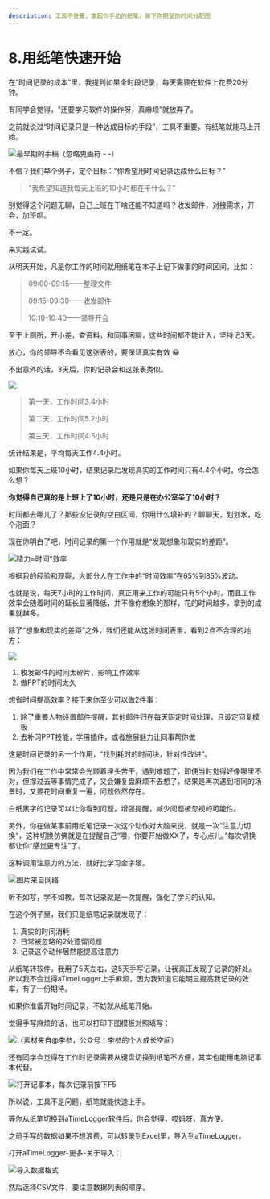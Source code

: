 ```yaml
---
description: 工具不重要，拿起你手边的纸笔，画下你期望的时间分配图
---
```


# 8.用纸笔快速开始

在“时间记录的成本”里，我提到如果全时段记录，每天需要在软件上花费20分钟。

有同学会觉得，“还要学习软件的操作呀，真麻烦”就放弃了。

之前就说过“时间记录只是一种达成目标的手段”，工具不重要，有纸笔就能马上开始。

![最早期的手稿（忽略鬼画符 - -）](../.gitbook/assets/QQ图片20190811082913\_.jpg)

不信？我们举个例子，定个目标：“你希望用时间记录达成什么目标？”

> “我希望知道我每天上班的10小时都在干什么？”

别觉得这个问题无聊，自己上班在干啥还能不知道吗？收发邮件，对接需求，开会，加班呗。

不一定。

来实践试试。

从明天开始，凡是你工作的时间就用纸笔在本子上记下做事的时间区间，比如：

> 09:00-09:15——整理文件
>
> 09:15-09:30——收发邮件
>
> 10:10-10:40——领导开会

至于上厕所，开小差，查资料，和同事闲聊，这些时间都不能计入，坚持记3天。

放心，你的领导不会看见这张表的，要保证真实有效 😀

不出意外的话，3天后，你的记录会和这张表类似。

![](../.gitbook/assets/图片.png)

> 第一天，工作时间3.4小时
>
> 第二天，工作时间5.2小时
>
> 第三天，工作时间4.5小时

统计结果是，平均每天工作4.4小时。

如果你每天上班10小时，结果记录后发现真实的工作时间只有4.4个小时，你会怎么想？

**你觉得自己真的是上班上了10小时，还是只是在办公室呆了10小时？**

时间都去哪儿了？那些没记录的空白区间，你用什么填补的？聊聊天，划划水，吃个泡面？

现在你明白了吧，时间记录的第一个作用就是“发现想象和现实的差距”。

![精力=时间\*效率](../.gitbook/assets/1图片.png)

根据我的经验和观察，大部分人在工作中的“时间效率”在65%到85%波动。

也就是说，每天7小时的工作时间，真正用来工作的可能只有5个小时。而且工作效率会随着时间的延长显著降低，并不像你想象的那样，花的时间越多，拿到的成果就越多。

除了“想象和现实的差距”之外，我们还能从这张时间表里，看到2点不合理的地方：

![](../.gitbook/assets/12图片.png)

1. 收发邮件的时间太碎片，影响工作效率
2. 做PPT的时间太久

想省时间提高效率？接下来你至少可以做2件事：

1. 除了重要人物设置邮件提醒，其他邮件归在每天固定时间处理，且设定回复模板
2. 去补习PPT技能，学用插件，或者施展魅力让同事帮你做

这是时间记录的另一个作用，“找到耗时的时间块，针对性改进”。

因为我们在工作中常常会光顾着埋头苦干，遇到难题了，即便当时觉得好像哪里不对，但撑过去等事情完成了，又会嫌复盘麻烦不去想了，结果是再次遇到相同的场景时，又要花时间重复一遍，问题依然存在。

白纸黑字的记录可以让你看到问题，增强提醒，减少问题被忽视的可能性。

另外，你在做某事前用纸笔记录一次这个动作对大脑来说，就是一次“注意力切换”，这种切换仿佛就是在提醒自己“喂，你要开始做XX了，专心点儿。”每次切换都让你“感觉更专注”了。

这种调用注意力的方法，就好比学习金字塔。

![图片来自网络](../.gitbook/assets/14.jpg)

听不如写，学不如教，每次记录就是一次提醒，强化了学习的认知。

在这个例子里，我们只是纸笔记录就发现了：

1. 真实的时间消耗
2. 日常被忽略的2处遗留问题
3. 记录这个动作居然能提高注意力

从纸笔转软件，我用了5天左右，这5天手写记录，让我真正发现了记录的好处。所以我不会觉得aTimeLogger上手麻烦，因为我知道它能明显提高我记录的效率，有了一份期待。

如果你准备开始时间记录，不妨就从纸笔开始。

觉得手写麻烦的话，也可以打印下图模板对照填写：

![（素材来自@李参，公众号：李参的个人成长空间）](../.gitbook/assets/146图片.png)

还有同学会觉得在工作时记录需要从键盘切换到纸笔不方便，其实也能用电脑记事本代替。

![打开记事本，每次记录前按下F5](../.gitbook/assets/QQ截图20190810222516.png)

所以说，工具不是问题，纸笔就能快速上手。

等你从纸笔切换到aTimeLogger软件后，你会觉得，哎妈呀，真方便。

之前手写的数据如果不想浪费，可以转录到Excel里，导入到aTimeLogger。

打开aTimeLogger-更多-关于导入：

![导入数据格式](<../.gitbook/assets/IMG\_20220610\_143226 (1).jpg>)

然后选择CSV文件，要注意数据列表的顺序。
